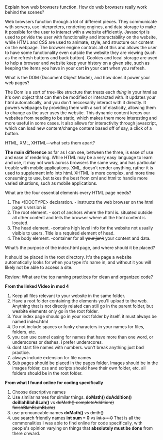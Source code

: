 Explain how web browsers function. How do web browsers really work behind the scenes?

Web browsers function through a lot of different pieces. They communicate with servers, use interpreters, rendering engines, and data storage to make it possible for the user to interact with a website efficiently. Javascript is used to privide the user with functionality and interactability on the website, while HTML and CSS are used to animate, style, and structure our content on the webpage. The browser engine controls all of this and allows the user to have some functionality even outside the website they are viewing (such as the refresh buttons and back button). Cookies and local storage are used to help a browser and website keep your history on a given site, such as keeping the items you have in your cart **in** your cart when you refresh.

What is the DOM (Document Object Model), and how does it power your web pages? 

The Dom is a sort of tree-like structure that treats each *thing* in your html as it's own object that can then be modified or interacted with. It updates your html automatically, and you don't neccesarily interact with it directly. It powers webpages by providing them with a sort of elasticity, allowing them to change as the user uses the website. This dynamic content keeps our websites from needing to be static, which makes them more interesting and more useful in some cases. It also allows for interactivity through javascript, which can load new content/change content based off of say, a click of a button.

HTML, XML, XHTML—what sets them apart?

**The main difference** as far as I can see, between the three, is ease of use and ease of rendering. While HTML may be a very easy language to learn and use, it may not work across browsers the same way, and has particular trouble with mobile applications. XML, doesn't render anything, rather it is used to supplement info into html. XHTML is more complex, and more time consuming to use, but takes the best from xml and html to handle more varied situations, such as mobile applications.

What are the four essential elements every HTML page needs?

1) The <!DOCTYPE> declaration. - instructs the web browser on the html page's version is
2) The root element. - sort of anchors where the html is. situated outside all other content and tells the browser where all the html content is located.
3) The head element. -contains high level info for the website not usually visible to users. Title is a required element of head.
4) The body element. -container for all ~~your junk~~ your content and data.

What’s the purpose of the index.html page, and where should it be placed?

It should be placed in the root directory. It's the page a website automatically looks for when you type it's name in, and without it you will likely not be able to access a site.

Review: What are the top naming practices for clean and organized code?

**From the linked Video in mod 4**
1) Keep all files relevant to your website in the same folder.
2) Have a root folder containing the elements you'll upload to the web. Anything that is not directly related can still go in the parent folder, but wesbite elements only go in the root folder.
3) Your index page should go in your root folder by itself. it must always be named index.html
4) Do not include spaces or funky characters in your names for files, folders, etc. 
5) you can use camel casing for names that have more than one word, or underscores or dashes. i prefer underscores.
6) dont start file names with numbers. won't break anything just bad practice.
7) always include extension for file names
8) Sub pages should be placed in the pages folder. Images should be in the images folder, css and scripts should have their own folder, etc. all folders should be in the root folder.

**From what I found online for coding specifically**
1) Choose descriptive names
2) Use similar names for similar things. **doMath() doAddition() doBlahBlahBLah()** vs ~~doMath() completeAddition() finishBlahBLahBLah()~~
3) use pronouncable names **doMath()** vs ~~dmth()~~
4) use search friendly names **int sum = 0** vs ~~int s = 0~~
That is all the commonalities I was able to find online for code specifically, with people's opinion varying on things that **absolutely must be done** from there onward. 